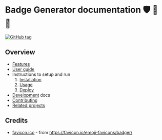 # Badge Generator documentation :shield: :badger: :mage:

[![GitHub tag](https://img.shields.io/github/tag/MichaelCurrin/badge-generator)](https://github.com/MichaelCurrin/badge-generator/releases/?include_prereleases&sort=semver)


## Overview

- [Features](features.md)
- [User guide](user-guide.md)
- Instructions to setup and run
   1. [Installation](installation.md)
   1. [Usage](usage.md)
   1. [Deploy](deploy.md)
- [Development](development/) docs
- [Contributing](/CONTRIBUTING.md)
- [Related projects](related-projects.md)


## Credits

- [favicon.ico](/public/favicon.ico) - from https://favicon.io/emoji-favicons/badger/
